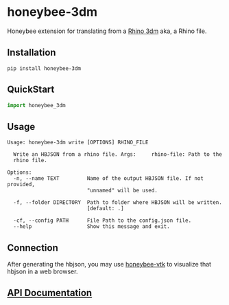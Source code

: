 
# honeybee-3dm

Honeybee extension for translating from a [Rhino 3dm](https://www.rhino3d.com/) aka,
a Rhino file.

## Installation

```console
pip install honeybee-3dm
```

## QuickStart

```python
import honeybee_3dm
```
## Usage

```console
Usage: honeybee-3dm write [OPTIONS] RHINO_FILE

  Write an HBJSON from a rhino file. Args:     rhino-file: Path to the
  rhino file.

Options:
  -n, --name TEXT         Name of the output HBJSON file. If not provided,
                          "unnamed" will be used.

  -f, --folder DIRECTORY  Path to folder where HBJSON will be written.
                          [default: .]

  -cf, --config PATH      File Path to the config.json file.
  --help                  Show this message and exit.
```

## Connection
After generating the hbjson, you may use
[honeybee-vtk](https://github.com/ladybug-tools/honeybee-vtk#honeybee-vtk) to visualize
that hbjson in a web browser.

## [API Documentation](http://ladybug-tools.github.io/honeybee-3dm/docs)
